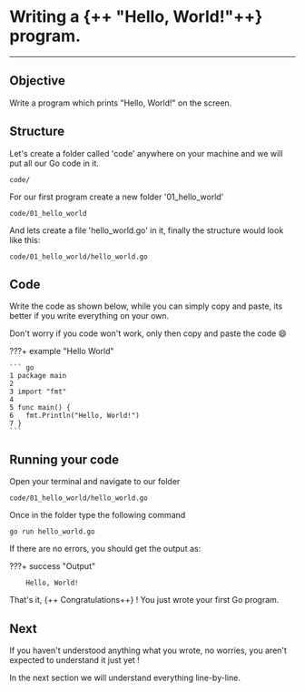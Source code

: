# Writing a {++ "Hello, World!"++} program.

<hr>

## Objective

Write a program which prints "Hello, World!" on the screen.

## Structure

Let's create a folder called 'code' anywhere on your machine and we will put all our Go code in it.

    code/

For our first program create a new folder '01_hello_world'

    code/01_hello_world

And lets create a file 'hello_world.go' in it, finally the structure would look like this:

    code/01_hello_world/hello_world.go

## Code

Write the code as shown below, while you can simply copy and paste, its better if you write everything on your own. 

Don't worry if you code won't work, only then copy and paste the code :smile:

???+ example "Hello World"

    ``` go
    1 package main
    2
    3 import "fmt"
    4
    5 func main() {
    6   fmt.Println("Hello, World!")
    7 }
    ```

## Running your code

Open your terminal and navigate to our folder

    code/01_hello_world/hello_world.go

Once in the folder type the following command

    go run hello_world.go

If there are no errors, you should get the output as:

???+ success "Output"

        Hello, World!

That's it, {++ Congratulations++} ! You just wrote your first Go program.

## Next

If you haven't understood anything what you wrote, no worries, you aren't expected to understand it just yet !

In the next section we will understand everything line-by-line.